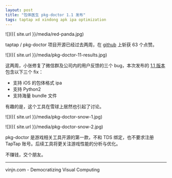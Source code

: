 ```yaml
---
layout: post
title: "包体医生 pkg-doctor 1.1 发布"
tags: taptap xd xindong apk ipa optimization
---
```


![]({{ site.url }}/media/red-panda.jpg)

taptap / pkg-doctor 项目开源已经过去两周，在 [github](https://github.com/taptap/pkg-doctor) 上斩获 63 个点赞。

![]({{ site.url }}/media/pkg-doctor-11-results.jpg)

这两周，小张修复了微信群及公司内的用户反馈的三个 bug，本次发布的 [1.1 版本](https://github.com/taptap/pkg-doctor/releases/tag/1.1) 包含以下三个 fix：
- 支持 iOS 的包体格式 ipa
- 支持 Python2
- 支持海量 bundle 文件

有趣的是，这个工具在雪球上居然也引起了讨论。

![]({{ site.url }}/media/pkg-doctor-snow-1.jpg)

![]({{ site.url }}/media/pkg-doctor-snow-2.jpg)

pkg-doctor 是游戏相关工具开源的第一款，不和 TDS 绑定，也不要求注册 TapTap 账号。后续工具将更关注游戏性能的分析与优化。

不赚钱，交个朋友。

----

vinjn.com - Democratizing Visual Computing